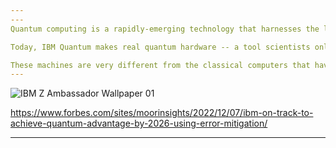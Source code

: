 ```yaml
---
---
Quantum computing is a rapidly-emerging technology that harnesses the laws of quantum mechanics to solve problems too complex for classical computers. 

Today, IBM Quantum makes real quantum hardware -- a tool scientists only began to imagine three decades ago -- available to hundreds of thousands of developers. Our engineers deliver ever-more-powerful superconducting quantum processors at regular intervals, alongside crucial advances in software and quantum-classical orchestration. This work drives toward the quantum computing speed and capacity necessary to change the world. 

These machines are very different from the classical computers that have been around for more than half a century. Here's a primer on this transformative technology.
---
```

![IBM Z Ambassador Wallpaper 01](https://user-images.githubusercontent.com/75779966/206707105-44780791-a0e9-4e31-9f2d-ecc0428ce2b2.jpg)






https://www.forbes.com/sites/moorinsights/2022/12/07/ibm-on-track-to-achieve-quantum-advantage-by-2026-using-error-mitigation/




---


